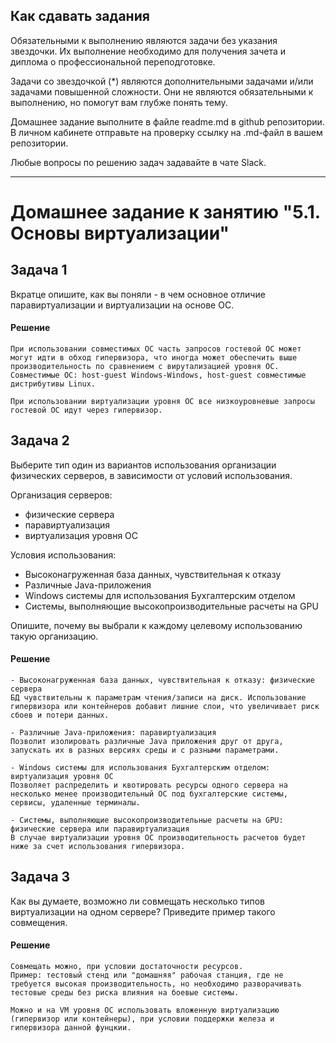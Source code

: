 ## Как сдавать задания

Обязательными к выполнению являются задачи без указания звездочки. Их выполнение необходимо для получения зачета и диплома о профессиональной переподготовке.

Задачи со звездочкой (*) являются дополнительными задачами и/или задачами повышенной сложности. Они не являются обязательными к выполнению, но помогут вам глубже понять тему.

Домашнее задание выполните в файле readme.md в github репозитории. В личном кабинете отправьте на проверку ссылку на .md-файл в вашем репозитории.

Любые вопросы по решению задач задавайте в чате Slack.

---


# Домашнее задание к занятию "5.1. Основы виртуализации"

## Задача 1

Вкратце опишите, как вы поняли - в чем основное отличие паравиртуализации и виртуализации на основе ОС.
  
#### Решение
```
При использовании совместимых ОС часть запросов гостевой ОС может могут идти в обход гипервизора, что иногда может обеспечить выше производительность по сравнением с вирутализацией уровня ОС.
Совместимые ОС: host-guest Windows-Windows, host-guest совместимые дистрибутивы Linux.

При использовании виртуализации уровня ОС все низкоуровневые запросы гостевой ОС идут через гипервизор.

```  

## Задача 2

Выберите тип один из вариантов использования организации физических серверов, 
в зависимости от условий использования.

Организация серверов:
- физические сервера
- паравиртуализация
- виртуализация уровня ОС

Условия использования:

- Высоконагруженная база данных, чувствительная к отказу
- Различные Java-приложения
- Windows системы для использования Бухгалтерским отделом 
- Системы, выполняющие высокопроизводительные расчеты на GPU

Опишите, почему вы выбрали к каждому целевому использованию такую организацию.
  
#### Решение
```
- Высоконагруженная база данных, чувствительная к отказу: физические сервера
БД чувствительны к параметрам чтения/записи на диск. Использование гипервизора или контейнеров добавит лишние слои, что увеличивает риск сбоев и потери данных.

- Различные Java-приложения: паравиртуализация
Позволит изолировать различные Java приложения друг от друга, запускать их в разных версиях среды и с разными параметрами.

- Windows системы для использования Бухгалтерским отделом: виртуализация уровня ОС
Позволяет распределить и квотировать ресурсы одного сервера на несколько менее производительный ОС под бухгалтерские системы, сервисы, удаленные терминалы.

- Системы, выполняющие высокопроизводительные расчеты на GPU: физические сервера или паравиртуализация
В случае виртуализации уровня ОС производительность расчетов будет ниже за счет использования гипервизора.

```  

## Задача 3

Как вы думаете, возможно ли совмещать несколько типов виртуализации на одном сервере?
Приведите пример такого совмещения.
  
#### Решение
```
Совмещать можно, при условии достаточности ресурсов.
Пример: тестовый стенд или "домашняя" рабочая станция, где не требуется высокая производительность, но необходимо разворачивать тестовые среды без риска влияния на боевые системы.

Можно и на VM уровня ОС использовать вложенную виртуализацию (гипервизор или контейнеры), при условии поддержки железа и гипервизора данной фунцкии.

```  
